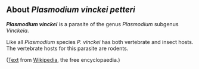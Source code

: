 About *Plasmodium vinckei petteri* 
----------------------------------



***Plasmodium vinckei*** is a parasite of the genus *Plasmodium*
subgenus *Vinckeia*.

Like all *Plasmodium* species *P. vinckei* has both vertebrate and
insect hosts. The vertebrate hosts for this parasite are rodents.

([Text](http://en.wikipedia.org/wiki/Plasmodium_vinckei) from
[Wikipedia](http://en.wikipedia.org/), the free encyclopaedia.)
